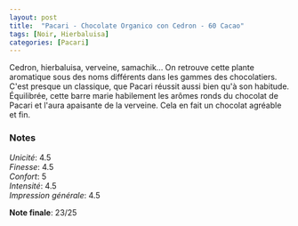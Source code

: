 ```yaml
---
layout: post
title:  "Pacari - Chocolate Organico con Cedron - 60 Cacao"
tags: [Noir, Hierbaluisa] 
categories: [Pacari]
---
```


Cedron, hierbaluisa, verveine, samachik... On retrouve cette plante aromatique sous des noms différents dans les gammes des chocolatiers. C'est presque un classique, que Pacari réussit aussi bien qu'à son habitude. 
Équilibrée, cette barre marie habilement les arômes ronds du chocolat de Pacari et l'aura apaisante de la verveine. Cela en fait un chocolat agréable et fin.


### Notes

_Unicité_: 4.5  
_Finesse_: 4.5  
_Confort_: 5  
_Intensité_: 4.5  
_Impression générale_: 4.5

**Note finale**: 23/25